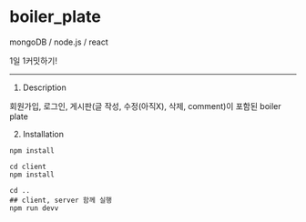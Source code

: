 # boiler_plate


mongoDB / node.js / react


1일 1커밋하기!

*******************************************************************

1. Description

회원가입, 로그인, 게시판(글 작성, 수정(아직X), 삭제, comment)이 포함된 boiler plate



2. Installation

```
npm install
```

```
cd client
npm install
```

```
cd ..
## client, server 함께 실행
npm run devv
```



